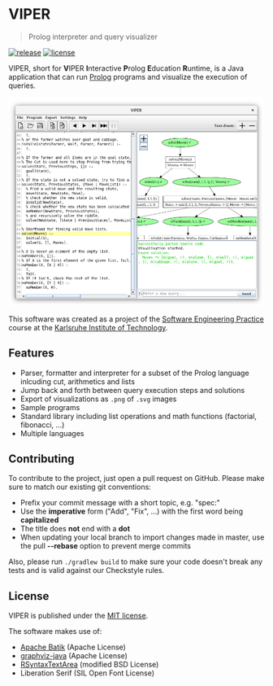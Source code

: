 # VIPER

> Prolog interpreter and query visualizer

[![release](https://img.shields.io/github/release/viper-pse/viper.svg)](https://github.com/viper-pse/viper/releases/latest) [![license](https://img.shields.io/github/license/viper-pse/viper.svg)](https://github.com/viper-pse/viper/blob/master/LICENSE)

VIPER, short for **V**IPER **I**nteractive **P**rolog **E**ducation **R**untime, is a Java application that can run [Prolog](https://en.wikipedia.org/wiki/Prolog) programs and visualize the execution of queries.

<p align="center"><img src="screenshot.png"></p>

This software was created as a project of the [Software Engineering Practice](https://pp.ipd.kit.edu/lehre/SS2018/pse/?lang=en) course at the [Karlsruhe Institute of Technology](https://www.kit.edu).

## Features

- Parser, formatter and interpreter for a subset of the Prolog language inlcuding cut, arithmetics and lists
- Jump back and forth between query execution steps and solutions
- Export of visualizations as `.png` of `.svg` images
- Sample programs
- Standard library including list operations and math functions (factorial, fibonacci, ...)
- Multiple languages

## Contributing

To contribute to the project, just open a pull request on GitHub. Please make sure to match our existing git conventions:

- Prefix your commit message with a short topic, e.g. "spec:"
- Use the **imperative** form ("Add", "Fix", ...) with the first word being **capitalized**
- The title does **not** end with a **dot**
- When updating your local branch to import changes made in master, use the pull **--rebase** option to prevent merge commits

Also, please run `./gradlew build` to make sure your code doesn't break any tests and is valid against our Checkstyle rules.

## License

VIPER is published under the [MIT license](../LICENSE).

The software makes use of:

- [Apache Batik](https://xmlgraphics.apache.org/batik/) (Apache License)
- [graphviz-java](https://github.com/nidi3/graphviz-java) (Apache License)
- [RSyntaxTextArea](https://github.com/bobbylight/RSyntaxTextArea) (modified BSD License)
- Liberation Serif (SIL Open Font License)
